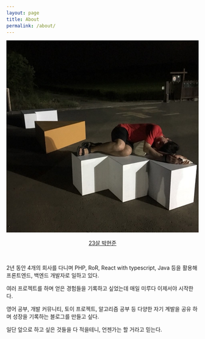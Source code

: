 ```yaml
---
layout: page
title: About
permalink: /about/
---
```

![dragonball](/assets/park_hyun_joon.jpeg)
<center><U>23살 박현준</U></center>

&nbsp;

2년 동안 4개의 회사를 다니며 PHP, RoR, React with typescript, Java 등을 활용해 프론트엔드, 백엔드 개발자로 일하고 있다.

여러 프로젝트를 하며 얻은 경험들을 기록하고 싶었는데 매일 미루다 이제서야 시작한다.

영어 공부, 개발 커뮤니티, 토이 프로젝트, 알고리즘 공부 등 다양한 자기 계발을 공유 하며 성장을 기록하는 블로그를 만들고 싶다.

일단 앞으로 하고 싶은 것들을 다 적을테니, 언젠가는 할 거라고 믿는다.
